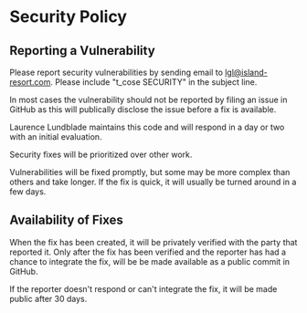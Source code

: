 # Security Policy

## Reporting a Vulnerability

Please report security vulnerabilities by sending email to lgl@island-resort.com.
Please include "t_cose SECURITY" in the subject line.

In most cases the vulnerability should not be reported by filing an issue in GitHub as this
will publically disclose the issue before a fix is available.

Laurence Lundblade maintains this code and will respond in a day or two with an initial
evaluation.

Security fixes will be prioritized over other work.

Vulnerabilities will be fixed promptly, but some may be more complex than others
and take longer. If the fix is quick, it will usually be turned around in a
few days.

## Availability of Fixes

When the fix has been created, it will be privately verified with the party that reported it.
Only after the fix has been verified and the reporter has had a chance to integrate the fix,
will be be made available as a public commit in GitHub.

If the reporter doesn't respond or can't integrate the fix, it will be made public after 30 days.

